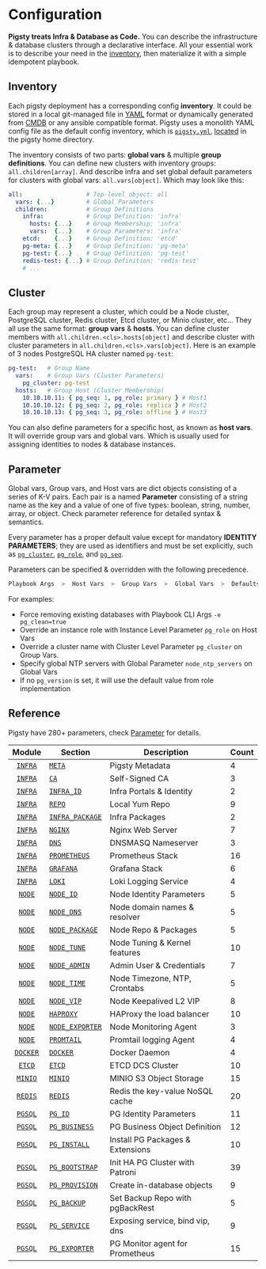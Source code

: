 # Configuration

**Pigsty treats Infra & Database as Code.** You can describe the infrastructure & database clusters through a declarative interface. All your essential work is to describe your need in the [inventory](#inventory), then materialize it with a simple idempotent playbook.


## Inventory

Each pigsty deployment has a corresponding config **inventory**. It could be stored in a local git-managed file in [YAML](https://docs.ansible.com/ansible/2.9/user_guide/playbooks_variables.html) format or dynamically generated from [CMDB](https://docs.ansible.com/ansible/2.9/user_guide/intro_dynamic_inventory.html) or any ansible compatible format. Pigsty uses a monolith YAML config file as the default config inventory, which is [`pigsty.yml`](https://github.com/Vonng/pigsty/blob/master/pigsty.yml),  [located](https://github.com/Vonng/pigsty/blob/master/ansible.cfg#L3) in the pigsty home directory.

The inventory consists of two parts: **global vars** & multiple **group definitions**. You can define new clusters with inventory groups: `all.children[array]`. And describe infra and set global default parameters for clusters with global vars: `all.vars[object]`. Which may look like this:

```yaml
all:                  # Top-level object: all
  vars: {...}         # Global Parameters
  children:           # Group Definitions
    infra:            # Group Definition: 'infra'
      hosts: {...}    # Group Membership: 'infra'
      vars:  {...}    # Group Parameters: 'infra'
    etcd:    {...}    # Group Definition: 'etcd'
    pg-meta: {...}    # Group Definition: 'pg-meta'
    pg-test: {...}    # Group Definition: 'pg-test'
    redis-test: {...} # Group Definition: 'redis-test'
    # ...
```



## Cluster

Each group may represent a cluster, which could be a Node cluster, PostgreSQL cluster, Redis cluster, Etcd cluster, or Minio cluster, etc... They all use the same format: **group vars** & **hosts**. You can define cluster members with `all.children.<cls>.hosts[object]` and describe cluster with cluster parameters in `all.children.<cls>.vars[object]`. Here is an example of 3 nodes PostgreSQL HA cluster named `pg-test`:

```yaml
pg-test:   # Group Name
  vars:    # Group Vars (Cluster Parameters)
    pg_cluster: pg-test
  hosts:   # Group Host (Cluster Membership)
    10.10.10.11: { pg_seq: 1, pg_role: primary } # Host1
    10.10.10.12: { pg_seq: 2, pg_role: replica } # Host2
    10.10.10.13: { pg_seq: 3, pg_role: offline } # Host3
```

You can also define parameters for a specific host, as known as **host vars**. It will override group vars and global vars. Which is usually used for assigning identities to nodes & database instances.



## Parameter

Global vars, Group vars, and Host vars are dict objects consisting of a series of K-V pairs. Each pair is a named **Parameter** consisting of a string name as the key and a value of one of five types:  boolean, string, number, array, or object. Check parameter reference for detailed syntax & semantics.

Every parameter has a proper default value except for mandatory **IDENTITY PARAMETERS**; they are used as identifiers and must be set explicitly, such as [`pg_cluster`](PARAM#pg_cluster), [`pg_role`](PARAM#pg_role), and [`pg_seq`](PARAM#pg_seq).

Parameters can be specified & overridden with the following precedence.

```bash
Playbook Args  >  Host Vars  >  Group Vars  >  Global Vars  >  Defaults
```

For examples:

* Force removing existing databases with Playbook CLI Args `-e pg_clean=true`
* Override an instance role with Instance Level Parameter `pg_role` on Host Vars
* Override a cluster name with Cluster Level Parameter `pg_cluster` on Group Vars.
* Specify global NTP servers with Global Parameter `node_ntp_servers` on Global Vars
* If no `pg_version` is set, it will use the default value from role implementation


## Reference

Pigsty have 280+ parameters, check [Parameter](PARAM) for details.

|          Module          | Section                                | Description                      | Count |
|:------------------------:|----------------------------------------|----------------------------------|-------|
|  [`INFRA`](PARAM#infra)  | [`META`](PARAM#meta)                   | Pigsty Metadata                  | 4     |
|  [`INFRA`](PARAM#infra)  | [`CA`](PARAM#ca)                       | Self-Signed CA                   | 3     |
|  [`INFRA`](PARAM#infra)  | [`INFRA_ID`](PARAM#infra_id)           | Infra Portals & Identity         | 2     |
|  [`INFRA`](PARAM#infra)  | [`REPO`](PARAM#repo)                   | Local Yum Repo                   | 9     |
|  [`INFRA`](PARAM#infra)  | [`INFRA_PACKAGE`](PARAM#infra_package) | Infra Packages                   | 2     |
|  [`INFRA`](PARAM#infra)  | [`NGINX`](PARAM#nginx)                 | Nginx Web Server                 | 7     |
|  [`INFRA`](PARAM#infra)  | [`DNS`](PARAM#dns)                     | DNSMASQ Nameserver               | 3     |
|  [`INFRA`](PARAM#infra)  | [`PROMETHEUS`](PARAM#prometheus)       | Prometheus Stack                 | 16    |
|  [`INFRA`](PARAM#infra)  | [`GRAFANA`](PARAM#grafana)             | Grafana Stack                    | 6     |
|  [`INFRA`](PARAM#infra)  | [`LOKI`](PARAM#loki)                   | Loki Logging Service             | 4     |
|   [`NODE`](PARAM#node)   | [`NODE_ID`](PARAM#node_id)             | Node Identity Parameters         | 5     |
|   [`NODE`](PARAM#node)   | [`NODE_DNS`](PARAM#node_dns)           | Node domain names & resolver     | 5     |
|   [`NODE`](PARAM#node)   | [`NODE_PACKAGE`](PARAM#node_package)   | Node Repo & Packages             | 5     |
|   [`NODE`](PARAM#node)   | [`NODE_TUNE`](PARAM#node_tune)         | Node Tuning & Kernel features    | 10    |
|   [`NODE`](PARAM#node)   | [`NODE_ADMIN`](PARAM#node_admin)       | Admin User & Credentials         | 7     |
|   [`NODE`](PARAM#node)   | [`NODE_TIME`](PARAM#node_time)         | Node Timezone, NTP, Crontabs     | 5     |
|   [`NODE`](PARAM#node)   | [`NODE_VIP`](PARAM#node_vip)           | Node Keepalived L2 VIP           | 8     |
|   [`NODE`](PARAM#node)   | [`HAPROXY`](PARAM#haproxy)             | HAProxy the load balancer        | 10    |
|   [`NODE`](PARAM#node)   | [`NODE_EXPORTER`](PARAM#node_exporter) | Node Monitoring Agent            | 3     |
|   [`NODE`](PARAM#node)   | [`PROMTAIL`](PARAM#promtail)           | Promtail logging Agent           | 4     |
| [`DOCKER`](PARAM#docker) | [`DOCKER`](PARAM#docker)               | Docker Daemon                    | 4     |
|   [`ETCD`](PARAM#etcd)   | [`ETCD`](PARAM#etcd)                   | ETCD DCS Cluster                 | 10    |
|  [`MINIO`](PARAM#minio)  | [`MINIO`](PARAM#minio)                 | MINIO S3 Object Storage          | 15    |
|  [`REDIS`](PARAM#redis)  | [`REDIS`](PARAM#redis)                 | Redis the key-value NoSQL cache  | 20    |
|  [`PGSQL`](PARAM#pgsql)  | [`PG_ID`](PARAM#pg_id)                 | PG Identity Parameters           | 11    |
|  [`PGSQL`](PARAM#pgsql)  | [`PG_BUSINESS`](PARAM#pg_business)     | PG Business Object Definition    | 12    |
|  [`PGSQL`](PARAM#pgsql)  | [`PG_INSTALL`](PARAM#pg_install)       | Install PG Packages & Extensions | 10    |
|  [`PGSQL`](PARAM#pgsql)  | [`PG_BOOTSTRAP`](PARAM#pg_bootstrap)   | Init HA PG Cluster with Patroni  | 39    |
|  [`PGSQL`](PARAM#pgsql)  | [`PG_PROVISION`](PARAM#pg_provision)   | Create in-database objects       | 9     |
|  [`PGSQL`](PARAM#pgsql)  | [`PG_BACKUP`](PARAM#pg_backup)         | Set Backup Repo with pgBackRest  | 5     |
|  [`PGSQL`](PARAM#pgsql)  | [`PG_SERVICE`](PARAM#pg_service)       | Exposing service, bind vip, dns  | 9     |
|  [`PGSQL`](PARAM#pgsql)  | [`PG_EXPORTER`](PARAM#pg_exporter)     | PG Monitor agent for Prometheus  | 15    |

